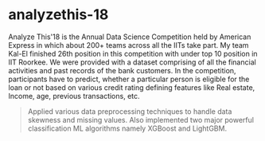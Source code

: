 # analyzethis-18
Analyze This'18 is the Annual Data Science Competition held by American Express in which about 200+ teams across all the IITs take part.
My team Kal-El finished 26th position in this competition with under top 10 position in IIT Roorkee. We were provided with a dataset comprising of all the financial activities and past records of the bank customers. In the competition, participants have to predict, whether a particular person is eligible for the loan or not based on various credit rating defining features like Real estate, Income, age, previous transactions, etc.
 				
>Applied various data preprocessing techniques to handle data skewness and missing values. Also implemented two major powerful classification ML algorithms namely XGBoost and LightGBM.
